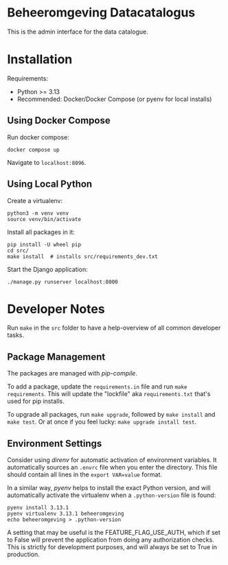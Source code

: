 # Beheeromgeving Datacatalogus

This is the admin interface for the data catalogue.

# Installation

Requirements:

* Python >= 3.13
* Recommended: Docker/Docker Compose (or pyenv for local installs)

## Using Docker Compose

Run docker compose:

```shell
docker compose up
```

Navigate to `localhost:8096`.

## Using Local Python

Create a virtualenv:

```shell
python3 -m venv venv
source venv/bin/activate
```

Install all packages in it:

```shell
pip install -U wheel pip
cd src/
make install  # installs src/requirements_dev.txt
```

Start the Django application:

```shell
./manage.py runserver localhost:8000
```

# Developer Notes

Run `make` in the `src` folder to have a help-overview of all common developer tasks.

## Package Management

The packages are managed with *pip-compile*.

To add a package, update the `requirements.in` file and run `make requirements`.
This will update the "lockfile" aka `requirements.txt` that's used for pip installs.

To upgrade all packages, run `make upgrade`, followed by `make install` and `make test`.
Or at once if you feel lucky: `make upgrade install test`.

## Environment Settings

Consider using *direnv* for automatic activation of environment variables.
It automatically sources an ``.envrc`` file when you enter the directory.
This file should contain all lines in the `export VAR=value` format.

In a similar way, *pyenv* helps to install the exact Python version,
and will automatically activate the virtualenv when a `.python-version` file is found:

```shell
pyenv install 3.13.1
pyenv virtualenv 3.13.1 beheeromgeving
echo beheeromgeving > .python-version
```

A setting that may be useful is the FEATURE_FLAG_USE_AUTH, which if set to False will
prevent the application from doing any authorization checks. This is strictly for
development purposes, and will always be set to True in production.
